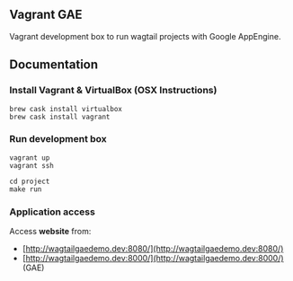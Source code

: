 Vagrant GAE
----------------------------------------

Vagrant development box to run wagtail projects with Google AppEngine.

Documentation
----------------------------------------

### Install Vagrant & VirtualBox (OSX Instructions)
    brew cask install virtualbox
    brew cask install vagrant
  
### Run development box
    vagrant up  
    vagrant ssh  

    cd project
    make run

### Application access

Access **website** from:
- [http://wagtailgaedemo.dev:8080/](http://wagtailgaedemo.dev:8080/) 
- [http://wagtailgaedemo.dev:8000/](http://wagtailgaedemo.dev:8000/) (GAE)
